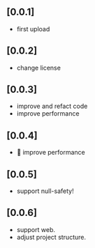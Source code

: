 ## [0.0.1]

* first upload
## [0.0.2]

* change license
## [0.0.3]

* improve and refact code
* improve performance
## [0.0.4]

* 🚀 improve performance
## [0.0.5]

* support null-safety!
## [0.0.6]

* support web.
* adjust project structure.